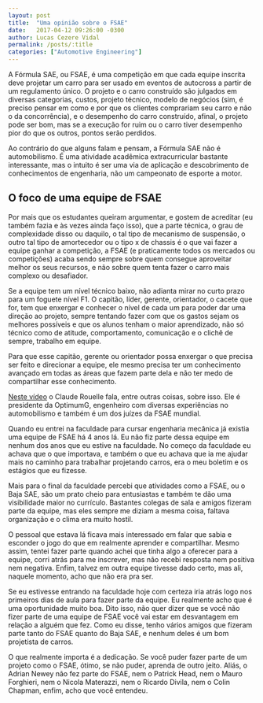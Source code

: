 ```yaml
---
layout: post
title:  "Uma opinião sobre o FSAE"
date:   2017-04-12 09:26:00 -0300
author: Lucas Cezere Vidal
permalink: /posts/:title
categories: ["Automotive Engineering"]
---
```

A Fórmula SAE, ou FSAE, é uma competição em que cada equipe inscrita deve projetar um carro para ser usado em eventos de autocross a partir de um regulamento único. O projeto e o carro construído são julgados em diversas categorias, custos, projeto técnico, modelo de negócios (sim, é preciso pensar em como e por que os clientes comprariam seu carro e não o da concorrência), e o desempenho do carro construído, afinal, o projeto pode ser bom, mas se a execução for ruim ou o carro tiver desempenho pior do que os outros, pontos serão perdidos.

Ao contrário do que alguns falam e pensam, a Fórmula SAE não é automobilismo. É uma atividade acadêmica extracurricular bastante interessante, mas o intuito é ser uma via de aplicação e descobrimento de conhecimentos de engenharia, não um campeonato de esporte a motor.

## O foco de uma equipe de FSAE

Por mais que os estudantes queiram argumentar, e gostem de acreditar (eu também fazia e às vezes ainda faço isso), que a parte técnica, o grau de complexidade disso ou daquilo, o tal tipo de mecanismo de suspensão, o outro tal tipo de amortecedor ou o tipo x de chassis é o que vai fazer a equipe ganhar a competição, a FSAE (e praticamente todos os mercados ou competições) acaba sendo sempre sobre quem consegue aproveitar melhor os seus recursos, e não sobre quem tenta fazer o carro mais complexo ou desafiador.

Se a equipe tem um nível técnico baixo, não adianta mirar no curto prazo para um foguete nível F1. O capitão, líder, gerente, orientador, o cacete que for, tem que enxergar e conhecer o nível de cada um para poder dar uma direção ao projeto, sempre tentando fazer com que os gastos sejam os melhores possíveis e que os alunos tenham o maior aprendizado, não só técnico como de atitude, comportamento, comunicação e o clichê de sempre, trabalho em equipe.

Para que esse capitão, gerente ou orientador possa enxergar o que precisa ser feito e direcionar a equipe, ele mesmo precisa ter um conhecimento avançado em todas as áreas que fazem parte dela e não ter medo de compartilhar esse conhecimento.

[Neste vídeo](https://www.youtube.com/watch?v=4urKZh5bonU) o Claude Rouelle fala, entre outras coisas, sobre isso. Ele é presidente da OptimumG, engenheiro com diversas experiências no automobilismo e também é um dos juízes da FSAE mundial.

Quando eu entrei na faculdade para cursar engenharia mecânica já existia uma equipe de FSAE há 4 anos lá. Eu não fiz parte dessa equipe em nenhum dos anos que eu estive na faculdade. No começo da faculdade eu achava que o que importava, e também o que eu achava que ia me ajudar mais no caminho para trabalhar projetando carros, era o meu boletim e os estágios que eu fizesse.

Mais para o final da faculdade percebi que atividades como a FSAE, ou o Baja SAE, são um prato cheio para entusiastas e também te dão uma visibilidade maior no currículo. Bastantes colegas de sala e amigos fizeram parte da equipe, mas eles sempre me diziam a mesma coisa, faltava organização e o clima era muito hostil.

O pessoal que estava lá ficava mais interessado em falar que sabia e esconder o jogo do que em realmente aprender e compartilhar. Mesmo assim, tentei fazer parte quando achei que tinha algo a oferecer para a equipe, corri atrás para me inscrever, mas não recebi resposta nem positiva nem negativa. Enfim, talvez em outra equipe tivesse dado certo, mas ali, naquele momento, acho que não era pra ser.

Se eu estivesse entrando na faculdade hoje com certeza iria atrás logo nos primeiros dias de aula para fazer parte da equipe. Eu realmente acho que é uma oportunidade muito boa. Dito isso, não quer dizer que se você não fizer parte de uma equipe de FSAE você vai estar em desvantagem em relação a alguém que fez. Como eu disse, tenho vários amigos que fizeram parte tanto do FSAE quanto do Baja SAE, e nenhum deles é um bom projetista de carros.

O que realmente importa é a dedicação. Se você puder fazer parte de um projeto como o FSAE, ótimo, se não puder, aprenda de outro jeito. Aliás, o Adrian Newey não fez parte do FSAE, nem o Patrick Head, nem o Mauro Forghieri, nem o Nicola Materazzi, nem o Ricardo Divila, nem o Colin Chapman, enfim, acho que você entendeu.

